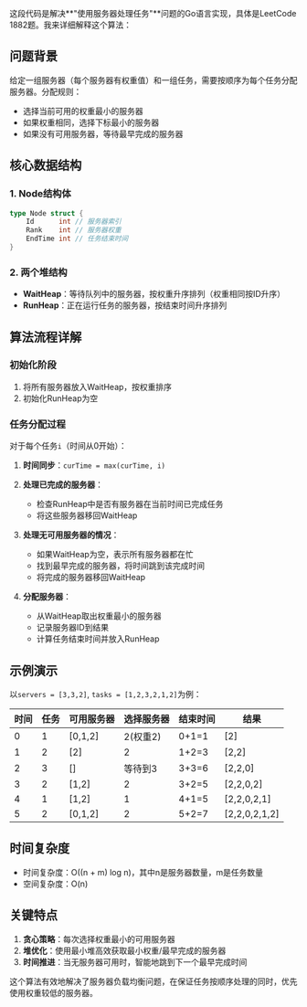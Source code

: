 这段代码是解决**\"使用服务器处理任务\"**问题的Go语言实现，具体是LeetCode 1882题。我来详细解释这个算法：

## 问题背景
给定一组服务器（每个服务器有权重值）和一组任务，需要按顺序为每个任务分配服务器。分配规则：
- 选择当前可用的权重最小的服务器
- 如果权重相同，选择下标最小的服务器
- 如果没有可用服务器，等待最早完成的服务器

## 核心数据结构

### 1. Node结构体
```go
type Node struct {
    Id      int // 服务器索引
    Rank    int // 服务器权重
    EndTime int // 任务结束时间
}
```

### 2. 两个堆结构
- **WaitHeap**：等待队列中的服务器，按权重升序排列（权重相同按ID升序）
- **RunHeap**：正在运行任务的服务器，按结束时间升序排列

## 算法流程详解

### 初始化阶段
1. 将所有服务器放入WaitHeap，按权重排序
2. 初始化RunHeap为空

### 任务分配过程
对于每个任务`i`（时间从0开始）：

1. **时间同步**：`curTime = max(curTime, i)`

2. **处理已完成的服务器**：
   - 检查RunHeap中是否有服务器在当前时间已完成任务
   - 将这些服务器移回WaitHeap

3. **处理无可用服务器的情况**：
   - 如果WaitHeap为空，表示所有服务器都在忙
   - 找到最早完成的服务器，将时间跳到该完成时间
   - 将完成的服务器移回WaitHeap

4. **分配服务器**：
   - 从WaitHeap取出权重最小的服务器
   - 记录服务器ID到结果
   - 计算任务结束时间并放入RunHeap

## 示例演示

以`servers = [3,3,2]`, `tasks = [1,2,3,2,1,2]`为例：

| 时间 | 任务 | 可用服务器 | 选择服务器 | 结束时间 | 结果 |
|------|------|------------|------------|----------|------|
| 0    | 1    | [0,1,2]    | 2(权重2)   | 0+1=1    | [2]  |
| 1    | 2    | [2]        | 2          | 1+2=3    | [2,2]|
| 2    | 3    | []         | 等待到3    | 3+3=6    | [2,2,0]|
| 3    | 2    | [1,2]      | 2          | 3+2=5    | [2,2,0,2]|
| 4    | 1    | [1,2]      | 1          | 4+1=5    | [2,2,0,2,1]|
| 5    | 2    | [0,1,2]    | 2          | 5+2=7    | [2,2,0,2,1,2]|

## 时间复杂度
- 时间复杂度：O((n + m) log n)，其中n是服务器数量，m是任务数量
- 空间复杂度：O(n)

## 关键特点
1. **贪心策略**：每次选择权重最小的可用服务器
2. **堆优化**：使用最小堆高效获取最小权重/最早完成的服务器
3. **时间推进**：当无服务器可用时，智能地跳到下一个最早完成时间

这个算法有效地解决了服务器负载均衡问题，在保证任务按顺序处理的同时，优先使用权重较低的服务器。
